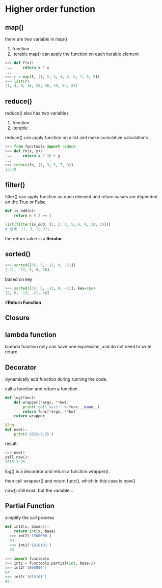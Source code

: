 # __Higher order function__

## map()

there are two variable in map()

1. function
2. Iterable
map() can apply the function on each iterable element

```python
>>> def f(x):
...     return x * x
...
>>> r = map(f, [1, 2, 3, 4, 5, 6, 7, 8, 9])
>>> list(r)
[1, 4, 9, 16, 25, 36, 49, 64, 81]
```
## reduce()

reduce() also has two variables
1. function
2. iterable

reduce() can apply function on a list and make cumulative calculations

```python
>>> from functools import reduce
>>> def fn(x, y):
...     return x * 10 + y
...
>>> reduce(fn, [1, 3, 5, 7, 9])
13579
```

## filter()

filter() can apply function on each element and return values are depended on the True or False

```python
def is_odd(n):
    return n % 2 == 1

list(filter(is_odd, [1, 2, 4, 5, 6, 9, 10, 15]))
# 结果: [1, 5, 9, 15]
```

the return value is a __Iterator__

## sorted()

```python
>>> sorted([36, 5, -12, 9, -21])
[-21, -12, 5, 9, 36]
```

based on key

```python
>>> sorted([36, 5, -12, 9, -21], key=abs)
[5, 9, -12, -21, 36]
```

#__Return Function__

## Closure

## lambda function

lambda function only can have one expression, and do not need to write return.

## Decorator

dynamically add function during running the code.

call a function and return a function.

```Python
def log(func):
    def wrapper(*args, **kw):
        print('call %s():' % func.__name__)
        return func(*args, **kw)
    return wrapper
```
```Python
@log
def now():
    print('2015-3-25')
```
result:
```Python
>>> now()
call now():
2015-3-25
```

log() is a decorator and return a function wrapper().

then call wrapeer() and return func(), which in this case is now()



now() still exist, but the variable ...

## Partial Function

simplify the call process

```Python
def int2(x, base=2):
    return int(x, base)
  >>> int2('1000000')
  64
  >>> int2('1010101')
  85  
```

```Python
>>> import functools
>>> int2 = functools.partial(int, base=2)
>>> int2('1000000')
64
>>> int2('1010101')
85
```
